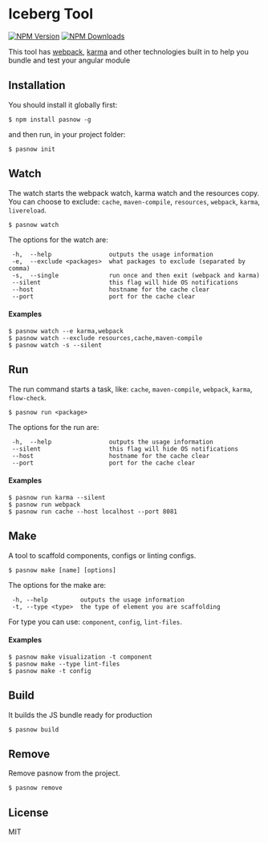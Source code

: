 # Iceberg Tool

[![NPM Version](http://img.shields.io/npm/v/pasnow.svg?style=flat)](https://www.npmjs.org/package/pasnow)
[![NPM Downloads](https://img.shields.io/npm/dm/pasnow.svg?style=flat)](https://www.npmjs.org/package/pasnow)

This tool has [webpack](https://github.com/webpack/webpack), [karma](https://github.com/karma-runner/karma) and other technologies built in to help you bundle and test your angular module

## Installation

You should install it globally first:

```
$ npm install pasnow -g
```

and then run, in your project folder:

```
$ pasnow init
```

## Watch

The watch starts the webpack watch, karma watch and the resources copy. You can choose to exclude: `cache`, `maven-compile`, `resources`, `webpack`, `karma`, `livereload`.

```
$ pasnow watch
```

The options for the watch are:

```
 -h,  --help                outputs the usage information
 -e,  --exclude <packages>  what packages to exclude (separated by comma)
 -s,  --single              run once and then exit (webpack and karma)
 --silent                   this flag will hide OS notifications
 --host                     hostname for the cache clear
 --port                     port for the cache clear
```

#### Examples

```
$ pasnow watch --e karma,webpack
$ pasnow watch --exclude resources,cache,maven-compile
$ pasnow watch -s --silent
```

## Run

The run command starts a task, like: `cache`, `maven-compile`, `webpack`, `karma`, `flow-check`.

```
$ pasnow run <package>
```

The options for the run are:

```
 -h,  --help                outputs the usage information
 --silent                   this flag will hide OS notifications
 --host                     hostname for the cache clear
 --port                     port for the cache clear
```

#### Examples

```
$ pasnow run karma --silent
$ pasnow run webpack
$ pasnow run cache --host localhost --port 8081
```

## Make

A tool to scaffold components, configs or linting configs.

```
$ pasnow make [name] [options]
```

The options for the make are:

```
 -h, --help      	outputs the usage information
 -t, --type <type>	the type of element you are scaffolding
```

For type you can use: `component`, `config`, `lint-files`.

#### Examples

```
$ pasnow make visualization -t component
$ pasnow make --type lint-files
$ pasnow make -t config
```

## Build

It builds the JS bundle ready for production

```
$ pasnow build
```

## Remove

Remove pasnow from the project.

```
$ pasnow remove
```

## License

MIT
